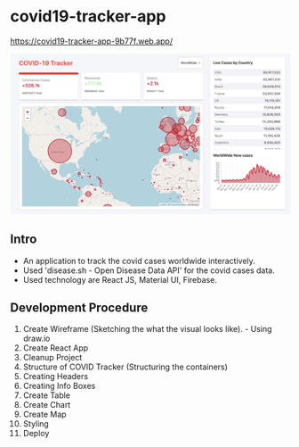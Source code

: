 # covid19-tracker-app
https://covid19-tracker-app-9b77f.web.app/

![Covid-19-Tracker](screenshot/app.png)

## Intro
- An application to track the covid cases worldwide interactively.
- Used 'disease.sh - Open Disease Data API' for the covid cases data.
- Used technology are React JS, Material UI, Firebase. 



## Development Procedure

1. Create Wireframe (Sketching the what the visual looks like). - Using draw.io
2. Create React App 
3. Cleanup Project
4. Structure of COVID Tracker (Structuring the containers)
5. Creating Headers
6. Creating Info Boxes
7. Create Table
8. Create Chart
9. Create Map
10. Styling
11. Deploy

